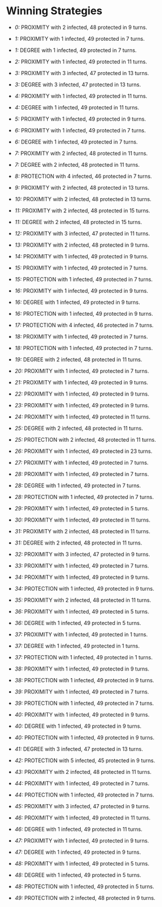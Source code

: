 # Winning Strategies

* _0:_ PROXIMITY with 2 infected, 48 protected in 9 turns.


* _1:_ PROXIMITY with 1 infected, 49 protected in 7 turns.


* _1:_ DEGREE with 1 infected, 49 protected in 7 turns.


* _2:_ PROXIMITY with 1 infected, 49 protected in 11 turns.


* _3:_ PROXIMITY with 3 infected, 47 protected in 13 turns.


* _3:_ DEGREE with 3 infected, 47 protected in 13 turns.


* _4:_ PROXIMITY with 1 infected, 49 protected in 11 turns.


* _4:_ DEGREE with 1 infected, 49 protected in 11 turns.


* _5:_ PROXIMITY with 1 infected, 49 protected in 9 turns.


* _6:_ PROXIMITY with 1 infected, 49 protected in 7 turns.


* _6:_ DEGREE with 1 infected, 49 protected in 7 turns.


* _7:_ PROXIMITY with 2 infected, 48 protected in 11 turns.


* _7:_ DEGREE with 2 infected, 48 protected in 11 turns.


* _8:_ PROTECTION with 4 infected, 46 protected in 7 turns.


* _9:_ PROXIMITY with 2 infected, 48 protected in 13 turns.


* _10:_ PROXIMITY with 2 infected, 48 protected in 13 turns.


* _11:_ PROXIMITY with 2 infected, 48 protected in 15 turns.


* _11:_ DEGREE with 2 infected, 48 protected in 15 turns.


* _12:_ PROXIMITY with 3 infected, 47 protected in 11 turns.


* _13:_ PROXIMITY with 2 infected, 48 protected in 9 turns.


* _14:_ PROXIMITY with 1 infected, 49 protected in 9 turns.


* _15:_ PROXIMITY with 1 infected, 49 protected in 7 turns.


* _15:_ PROTECTION with 1 infected, 49 protected in 7 turns.


* _16:_ PROXIMITY with 1 infected, 49 protected in 9 turns.


* _16:_ DEGREE with 1 infected, 49 protected in 9 turns.


* _16:_ PROTECTION with 1 infected, 49 protected in 9 turns.


* _17:_ PROTECTION with 4 infected, 46 protected in 7 turns.


* _18:_ PROXIMITY with 1 infected, 49 protected in 7 turns.


* _18:_ PROTECTION with 1 infected, 49 protected in 7 turns.


* _19:_ DEGREE with 2 infected, 48 protected in 11 turns.


* _20:_ PROXIMITY with 1 infected, 49 protected in 7 turns.


* _21:_ PROXIMITY with 1 infected, 49 protected in 9 turns.


* _22:_ PROXIMITY with 1 infected, 49 protected in 9 turns.


* _23:_ PROXIMITY with 1 infected, 49 protected in 9 turns.


* _24:_ PROXIMITY with 1 infected, 49 protected in 11 turns.


* _25:_ DEGREE with 2 infected, 48 protected in 11 turns.


* _25:_ PROTECTION with 2 infected, 48 protected in 11 turns.


* _26:_ PROXIMITY with 1 infected, 49 protected in 23 turns.


* _27:_ PROXIMITY with 1 infected, 49 protected in 7 turns.


* _28:_ PROXIMITY with 1 infected, 49 protected in 7 turns.


* _28:_ DEGREE with 1 infected, 49 protected in 7 turns.


* _28:_ PROTECTION with 1 infected, 49 protected in 7 turns.


* _29:_ PROXIMITY with 1 infected, 49 protected in 5 turns.


* _30:_ PROXIMITY with 1 infected, 49 protected in 11 turns.


* _31:_ PROXIMITY with 2 infected, 48 protected in 11 turns.


* _31:_ DEGREE with 2 infected, 48 protected in 11 turns.


* _32:_ PROXIMITY with 3 infected, 47 protected in 9 turns.


* _33:_ PROXIMITY with 1 infected, 49 protected in 7 turns.


* _34:_ PROXIMITY with 1 infected, 49 protected in 9 turns.


* _34:_ PROTECTION with 1 infected, 49 protected in 9 turns.


* _35:_ PROXIMITY with 2 infected, 48 protected in 11 turns.


* _36:_ PROXIMITY with 1 infected, 49 protected in 5 turns.


* _36:_ DEGREE with 1 infected, 49 protected in 5 turns.


* _37:_ PROXIMITY with 1 infected, 49 protected in 1 turns.


* _37:_ DEGREE with 1 infected, 49 protected in 1 turns.


* _37:_ PROTECTION with 1 infected, 49 protected in 1 turns.


* _38:_ PROXIMITY with 1 infected, 49 protected in 9 turns.


* _38:_ PROTECTION with 1 infected, 49 protected in 9 turns.


* _39:_ PROXIMITY with 1 infected, 49 protected in 7 turns.


* _39:_ PROTECTION with 1 infected, 49 protected in 7 turns.


* _40:_ PROXIMITY with 1 infected, 49 protected in 9 turns.


* _40:_ DEGREE with 1 infected, 49 protected in 9 turns.


* _40:_ PROTECTION with 1 infected, 49 protected in 9 turns.


* _41:_ DEGREE with 3 infected, 47 protected in 13 turns.


* _42:_ PROTECTION with 5 infected, 45 protected in 9 turns.


* _43:_ PROXIMITY with 2 infected, 48 protected in 11 turns.


* _44:_ PROXIMITY with 1 infected, 49 protected in 7 turns.


* _44:_ PROTECTION with 1 infected, 49 protected in 7 turns.


* _45:_ PROXIMITY with 3 infected, 47 protected in 9 turns.


* _46:_ PROXIMITY with 1 infected, 49 protected in 11 turns.


* _46:_ DEGREE with 1 infected, 49 protected in 11 turns.


* _47:_ PROXIMITY with 1 infected, 49 protected in 9 turns.


* _47:_ DEGREE with 1 infected, 49 protected in 9 turns.


* _48:_ PROXIMITY with 1 infected, 49 protected in 5 turns.


* _48:_ DEGREE with 1 infected, 49 protected in 5 turns.


* _48:_ PROTECTION with 1 infected, 49 protected in 5 turns.


* _49:_ PROTECTION with 2 infected, 48 protected in 9 turns.


